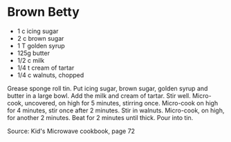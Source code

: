 # Brown Betty

* 1 c icing sugar
* 2 c brown sugar
* 1 T golden syrup
* 125g butter
* 1/2 c milk
* 1/4 t cream of tartar
* 1/4 c walnuts, chopped

Grease sponge roll tin.  Put icing sugar, brown sugar, golden syrup and butter in a large bowl.  Add the milk and cream of tartar.  Stir well.  Micro-cook, uncovered, on high for 5 minutes, stirring once.  Micro-cook on high for 4 minutes, stir once after 2 minutes.  Stir in walnuts.  Micro-cook, on high, for another 2 minutes.   Beat for 2 minutes until thick.  Pour into tin.

Source: Kid's Microwave cookbook, page 72

